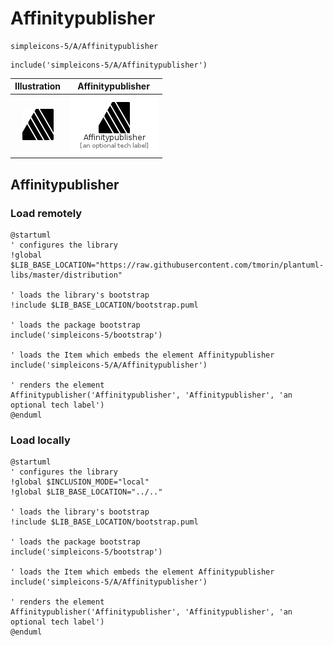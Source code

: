 # Affinitypublisher


```text
simpleicons-5/A/Affinitypublisher
```

```text
include('simpleicons-5/A/Affinitypublisher')
```



| Illustration | Affinitypublisher |
| :---: | :---: |
| ![illustration for Illustration](../../simpleicons-5/A/Affinitypublisher.png) | ![illustration for Affinitypublisher](../../simpleicons-5/A/Affinitypublisher.Local.png) |




## Affinitypublisher

### Load remotely
```plantuml
@startuml
' configures the library
!global $LIB_BASE_LOCATION="https://raw.githubusercontent.com/tmorin/plantuml-libs/master/distribution"

' loads the library's bootstrap
!include $LIB_BASE_LOCATION/bootstrap.puml

' loads the package bootstrap
include('simpleicons-5/bootstrap')

' loads the Item which embeds the element Affinitypublisher
include('simpleicons-5/A/Affinitypublisher')

' renders the element
Affinitypublisher('Affinitypublisher', 'Affinitypublisher', 'an optional tech label')
@enduml
```

### Load locally
```plantuml
@startuml
' configures the library
!global $INCLUSION_MODE="local"
!global $LIB_BASE_LOCATION="../.."

' loads the library's bootstrap
!include $LIB_BASE_LOCATION/bootstrap.puml

' loads the package bootstrap
include('simpleicons-5/bootstrap')

' loads the Item which embeds the element Affinitypublisher
include('simpleicons-5/A/Affinitypublisher')

' renders the element
Affinitypublisher('Affinitypublisher', 'Affinitypublisher', 'an optional tech label')
@enduml
```

